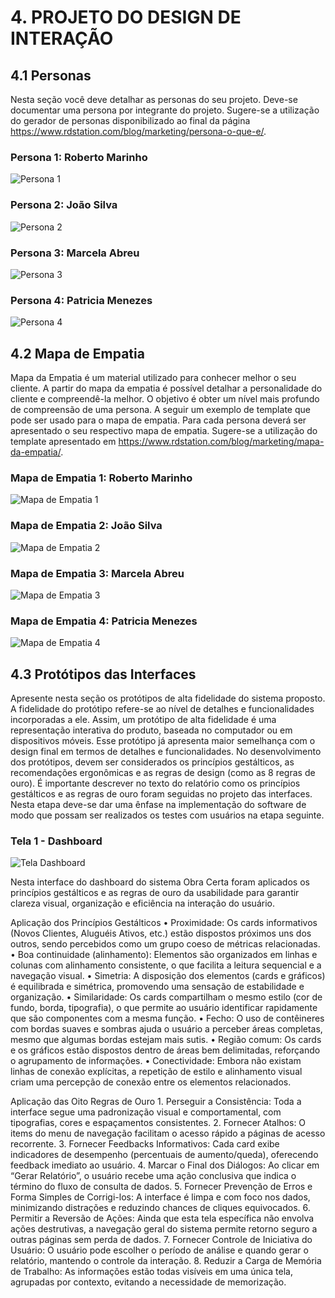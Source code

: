 # 4. PROJETO DO DESIGN DE INTERAÇÃO

## 4.1 Personas
Nesta seção você deve detalhar as personas do seu projeto. Deve-se documentar uma persona por integrante do projeto. Sugere-se a utilização do gerador de personas disponibilizado ao final da página https://www.rdstation.com/blog/marketing/persona-o-que-e/.

### Persona 1: Roberto Marinho
![Persona 1](img/personas/persona-roberto-marinho.png)

### Persona 2: João Silva
![Persona 2](img/personas/persona-joao-silva.jpg)

### Persona 3: Marcela Abreu
![Persona 3](img/personas/persona-marcela-abreu.jpg)

### Persona 4: Patricia Menezes
![Persona 4](img/personas/persona-patricia-menezes.jpg)

## 4.2 Mapa de Empatia
Mapa da Empatia é um material utilizado para conhecer melhor o seu cliente. A partir do mapa da empatia é possível detalhar a personalidade do cliente e compreendê-la melhor. O objetivo é obter um nível mais profundo de compreensão de uma persona. A seguir um exemplo de template que pode ser usado para o mapa de empatia. Para cada persona deverá ser apresentado o seu respectivo mapa de empatia. Sugere-se a utilização do template apresentado em https://www.rdstation.com/blog/marketing/mapa-da-empatia/.

### Mapa de Empatia 1: Roberto Marinho
![Mapa de Empatia 1](img/mapa-empatia/mapa-da-empatia-roberto-marinho.png)

### Mapa de Empatia 2: João Silva
![Mapa de Empatia 2](img/mapa-empatia/mapa-empatia-joao-silva.png)

### Mapa de Empatia 3: Marcela Abreu
![Mapa de Empatia 3](img/mapa-empatia/mapa-de-empatia-marcela-abreu.png)

### Mapa de Empatia 4: Patricia Menezes
![Mapa de Empatia 4](img/mapa-empatia/mapa-empatia-patricia-menezes.png)

## 4.3 Protótipos das Interfaces
Apresente nesta seção os protótipos de alta fidelidade do sistema proposto. A fidelidade do protótipo refere-se ao nível de detalhes e funcionalidades incorporadas a ele. Assim, um protótipo de alta fidelidade é uma representação interativa do produto, baseada no computador ou em dispositivos móveis. Esse protótipo já apresenta maior semelhança com o design final em termos de detalhes e funcionalidades. No desenvolvimento dos protótipos, devem ser considerados os princípios gestálticos, as recomendações ergonômicas e as regras de design (como as 8 regras de ouro). É importante descrever no texto do relatório como os princípios gestálticos e as regras de ouro foram seguidas no projeto das interfaces. Nesta etapa deve-se dar uma ênfase na implementação do software de modo que possam ser realizados os testes com usuários na etapa seguinte.

### Tela 1 - Dashboard
![Tela Dashboard](img/telas/dashboard-page.png)

Nesta interface do dashboard do sistema Obra Certa foram aplicados os princípios gestálticos e as regras de ouro da usabilidade para garantir clareza visual, organização e eficiência na interação do usuário.

Aplicação dos Princípios Gestálticos
	•	Proximidade: Os cards informativos (Novos Clientes, Aluguéis Ativos, etc.) estão dispostos próximos uns dos outros, sendo percebidos como um grupo coeso de métricas relacionadas.
	•	Boa continuidade (alinhamento): Elementos são organizados em linhas e colunas com alinhamento consistente, o que facilita a leitura sequencial e a navegação visual.
	•	Simetria: A disposição dos elementos (cards e gráficos) é equilibrada e simétrica, promovendo uma sensação de estabilidade e organização.
	•	Similaridade: Os cards compartilham o mesmo estilo (cor de fundo, borda, tipografia), o que permite ao usuário identificar rapidamente que são componentes com a mesma função.
	•	Fecho: O uso de contêineres com bordas suaves e sombras ajuda o usuário a perceber áreas completas, mesmo que algumas bordas estejam mais sutis.
	•	Região comum: Os cards e os gráficos estão dispostos dentro de áreas bem delimitadas, reforçando o agrupamento de informações.
	•	Conectividade: Embora não existam linhas de conexão explícitas, a repetição de estilo e alinhamento visual criam uma percepção de conexão entre os elementos relacionados.

Aplicação das Oito Regras de Ouro
	1.	Perseguir a Consistência: Toda a interface segue uma padronização visual e comportamental, com tipografias, cores e espaçamentos consistentes.
	2.	Fornecer Atalhos: O items do menu de navegação facilitam o acesso rápido a páginas de acesso recorrente.
	3.	Fornecer Feedbacks Informativos: Cada card exibe indicadores de desempenho (percentuais de aumento/queda), oferecendo feedback imediato ao usuário.
	4.	Marcar o Final dos Diálogos: Ao clicar em “Gerar Relatório”, o usuário recebe uma ação conclusiva que indica o término do fluxo de consulta de dados.
	5.	Fornecer Prevenção de Erros e Forma Simples de Corrigi-los: A interface é limpa e com foco nos dados, minimizando distrações e reduzindo chances de cliques equivocados.
	6.	Permitir a Reversão de Ações: Ainda que esta tela específica não envolva ações destrutivas, a navegação geral do sistema permite retorno seguro a outras páginas sem perda de dados.
	7.	Fornecer Controle de Iniciativa do Usuário: O usuário pode escolher o período de análise e quando gerar o relatório, mantendo o controle da interação.
	8.	Reduzir a Carga de Memória de Trabalho: As informações estão todas visíveis em uma única tela, agrupadas por contexto, evitando a necessidade de memorização.
